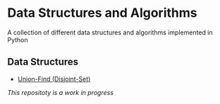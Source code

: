 # Data Structures and Algorithms
A collection of different data structures and algorithms implemented in Python

## Data Structures
+ [Union-Find (Disjoint-Set)](https://github.com/rocketedaway/data-structures-and-algorithms/tree/master/data-structures/union-find)

*This repositoty is a work in progress*
